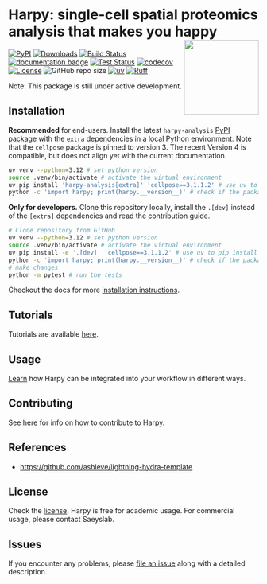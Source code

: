 <!-- These badges won't work while the GitHub repo is private:
[![License BSD-3](https://img.shields.io/pypi/l/harpy.svg?color=green)](https://github.com/saeyslab/harpy/raw/main/LICENSE)
[![Python Version](https://img.shields.io/pypi/pyversions/harpy-analysis.svg?color=green)](https://python.org)
[![codecov](https://codecov.io/gh/saeyslab/harpy/graph/badge.svg?token=7UXMDWVYFZ)](https://codecov.io/gh/saeyslab/harpy)
[![napari hub](https://img.shields.io/endpoint?url=https://api.napari-hub.org/shields/harpy)](https://napari-hub.org/plugins/harpy)
-->

# **Harpy: single-cell spatial proteomics analysis that makes you happy** <img src="./docs/_static/img/logo.png" align ="right" alt="" width ="150"/>

[![PyPI](https://img.shields.io/pypi/v/harpy-analysis.svg)](https://pypi.org/project/harpy-analysis)
[![Downloads](https://static.pepy.tech/badge/harpy-analysis)](https://pepy.tech/project/harpy-analysis)
[![Build Status](https://github.com//saeyslab/harpy/actions/workflows/build.yaml/badge.svg)](https://github.com//saeyslab/harpy/actions/)
[![documentation badge](https://readthedocs.org/projects/harpy/badge/?version=latest)](https://harpy.readthedocs.io/en/latest/)
[![Test Status](https://github.com//saeyslab/harpy/actions/workflows/run_tests.yml/badge.svg)](https://github.com//saeyslab/harpy/actions/)
[![codecov](https://codecov.io/gh/saeyslab/harpy/branch/main/graph/badge.svg)](https://codecov.io/gh/saeyslab/harpy)
[![License](https://img.shields.io/badge/license-Academic%20Non--commercial-blue)](./LICENSE)
![GitHub repo size](https://img.shields.io/github/repo-size/saeyslab/harpy)
[![uv](https://img.shields.io/endpoint?url=https://raw.githubusercontent.com/astral-sh/uv/main/assets/badge/v0.json)](https://github.com/astral-sh/uv)
[![Ruff](https://img.shields.io/endpoint?url=https://raw.githubusercontent.com/astral-sh/ruff/main/assets/badge/v2.json)](https://github.com/astral-sh/ruff)

Note: This package is still under active development.

## Installation

**Recommended** for end-users. Install the latest `harpy-analysis` [PyPI package](https://pypi.org/project/harpy-analysis) with the `extra` dependencies in a local Python environment. Note that the `cellpose` package is pinned to version 3. The recent Version 4 is compatible, but does not align yet with the current documentation.

```bash
uv venv --python=3.12 # set python version
source .venv/bin/activate # activate the virtual environment
uv pip install 'harpy-analysis[extra]' 'cellpose==3.1.1.2' # use uv to pip install dependencies and pin cellpose
python -c 'import harpy; print(harpy.__version__)' # check if the package is installed
```

**Only for developers.** Clone this repository locally, install the `.[dev]` instead of the `[extra]` dependencies and read the contribution guide.

```bash
# Clone repository from GitHub
uv venv --python=3.12 # set python version
source .venv/bin/activate # activate the virtual environment
uv pip install -e '.[dev]' 'cellpose==3.1.1.2' # use uv to pip install dependencies and pin cellpose
python -c 'import harpy; print(harpy.__version__)' # check if the package is installed
# make changes
python -m pytest # run the tests
```

Checkout the docs for more [installation instructions](https://github.com/saeyslab/harpy/blob/main/docs/installation.md).

## Tutorials

Tutorials are available [here](https://harpy.readthedocs.io/en/latest/).

## Usage

[Learn](https://github.com/saeyslab/harpy/blob/main/docs/usage.md) how Harpy can be integrated into your workflow in different ways.

## Contributing

See [here](https://github.com/saeyslab/harpy/blob/main/docs/contributing.md) for info on how to contribute to Harpy.

## References

- https://github.com/ashleve/lightning-hydra-template

## License

Check the [license](https://github.com/saeyslab/harpy/blob/main/LICENSE). Harpy is free for academic usage.
For commercial usage, please contact Saeyslab.

## Issues

If you encounter any problems, please [file an issue] along with a detailed description.

[napari]: https://github.com/napari/napari
[Cookiecutter]: https://github.com/audreyr/cookiecutter
[BSD-3]: http://opensource.org/licenses/BSD-3-Clause
[cookiecutter-napari-plugin]: https://github.com/napari/cookiecutter-napari-plugin
[file an issue]: https://github.com/saeyslab/harpy/issues
[napari]: https://github.com/napari/napari
[tox]: https://tox.readthedocs.io/en/latest/
[pip]: https://pypi.org/project/pip/
[PyPI]: https://pypi.org/
